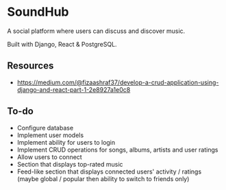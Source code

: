 # SoundHub
A social platform where users can discuss and discover music.

Built with Django, React &amp; PostgreSQL.

## Resources
- https://medium.com/@fizaashraf37/develop-a-crud-application-using-django-and-react-part-1-2e8927a1e0c8

## To-do
- Configure database
- Implement user models
- Implement ability for users to login
- Implement CRUD operations for songs, albums, artists and user ratings
- Allow users to connect
- Section that displays top-rated music
- Feed-like section that displays connected users' activity / ratings (maybe global / popular then ability to switch to friends only)